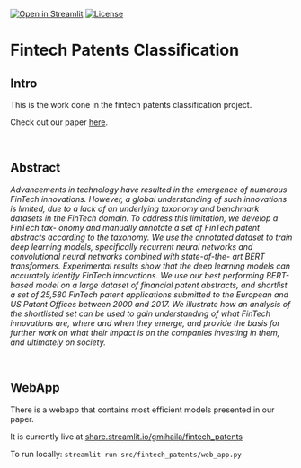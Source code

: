 [![Open in Streamlit](https://static.streamlit.io/badges/streamlit_badge_black_white.svg)](https://share.streamlit.io/gmihaila/fintech_patents/main/src/fintech_patents/web_app.py)
[![License](https://img.shields.io/badge/License-Apache%202.0-blue.svg)](https://opensource.org/licenses/Apache-2.0)

# Fintech Patents Classification

## Intro

This is the work done in the fintech patents classification project. 

Check out our paper [here]().

<br>

## Abstract

*Advancements in technology have resulted in the emergence of numerous FinTech innovations. However, a global understanding of such innovations is limited, due to a lack of an underlying taxonomy and benchmark datasets in the FinTech domain. To address this limitation, we develop a FinTech tax- onomy and manually annotate a set of FinTech patent abstracts according to the taxonomy. We use the annotated dataset to train deep learning models, specifically recurrent neural networks and convolutional neural networks combined with state-of-the- art BERT transformers. Experimental results show that the deep learning models can accurately identify FinTech innovations. We use our best performing BERT-based model on a large dataset of financial patent abstracts, and shortlist a set of 25,580 FinTech patent applications submitted to the European and US Patent Offices between 2000 and 2017. We illustrate how an analysis of the shortlisted set can be used to gain understanding of what FinTech innovations are, where and when they emerge, and provide the basis for further work on what their impact is on the companies investing in them, and ultimately on society.*

<br>

## WebApp

There is a webapp that contains most efficient models presented in our paper. 

It is currently live at [share.streamlit.io/gmihaila/fintech_patents](https://share.streamlit.io/gmihaila/fintech_patents/main/src/fintech_patents/web_app.py) 


To run locally: `streamlit run src/fintech_patents/web_app.py`

